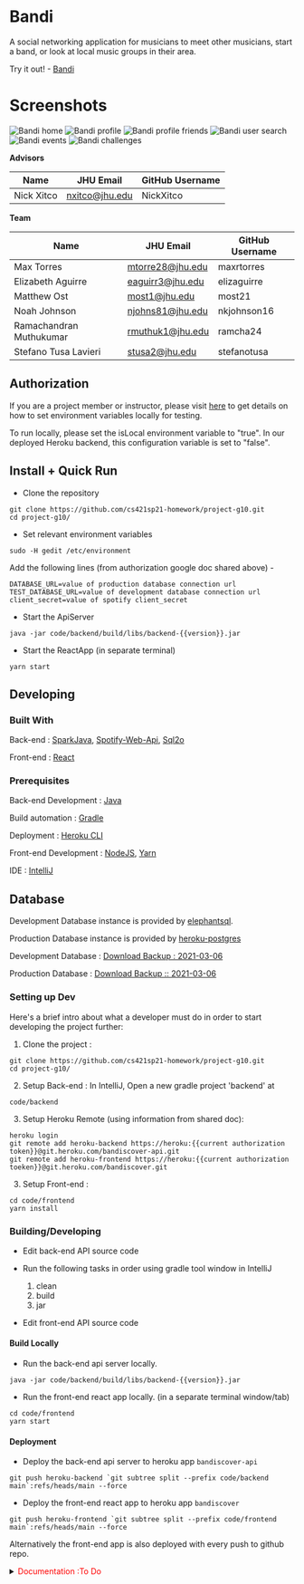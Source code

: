 # Bandi 

A social networking application for musicians to meet other musicians, start a band, or look at local music groups in their area.

Try it out! - [Bandi](https://bandiscover.herokuapp.com/)

# Screenshots
![Bandi home](https://github.com/tefanodaniel/Bandi/blob/main/screenshots/bandi-home.png)
![Bandi profile](https://github.com/tefanodaniel/Bandi/blob/main/screenshots/bandi-1a.png)
![Bandi profile friends](https://github.com/tefanodaniel/Bandi/blob/main/screenshots/bandi-1b.png)
![Bandi user search](https://github.com/tefanodaniel/Bandi/blob/main/screenshots/bandi-2.png)
![Bandi events](https://github.com/tefanodaniel/Bandi/blob/main/screenshots/bandi-3.png)
![Bandi challenges](https://github.com/tefanodaniel/Bandi/blob/main/screenshots/bandi-4.png)

**Advisors** 

| Name | JHU Email | GitHub Username |
| ---- | --------- | --------------- |
|  Nick Xitco    |     nxitco@jhu.edu      |       NickXitco          |

**Team**

| Name | JHU Email | GitHub Username |
| ---- | --------- | --------------- |
|  Max Torres    |    mtorre28@jhu.edu       |   maxrtorres              |
|  Elizabeth Aguirre |  eaguirr3@jhu.edu     |   elizaguirre      |
| Matthew Ost     | most1@jhu.edu | most21 |
|   Noah Johnson   |  njohns81@jhu.edu         |       nkjohnson16          |
|   Ramachandran Muthukumar   |   rmuthuk1@jhu.edu        |    ramcha24             |
|   Stefano Tusa Lavieri   |    stusa2@jhu.edu       |    stefanotusa             |

## Authorization 
If you are a project member or instructor, please visit [here](https://docs.google.com/document/d/1hD0D15o0scDjNEAtohE44THiiPuuUH_Sy34Ze_uUl9M/edit?usp=sharing)
to get details on how to set environment variables locally for testing. 

To run locally, please set the isLocal environment variable to "true". In our deployed Heroku backend, this configuration variable is set to "false".

## Install + Quick Run 

- Clone the repository
```shell
git clone https://github.com/cs421sp21-homework/project-g10.git
cd project-g10/
```

- Set relevant environment variables
```shell
sudo -H gedit /etc/environment
```

Add the following lines (from authorization google doc shared above) - 
```
DATABASE_URL=value of production database connection url
TEST_DATABASE_URL=value of development database connection url
client_secret=value of spotify client_secret
```

- Start the ApiServer
```shell
java -jar code/backend/build/libs/backend-{{version}}.jar 
```

- Start the ReactApp (in separate terminal)
```shell
yarn start
```

## Developing

### Built With
Back-end : [SparkJava](https://sparkjava.com/), [Spotify-Web-Api](https://github.com/thelinmichael/spotify-web-api-java), [Sql2o](https://www.sql2o.org/)

Front-end : [React](https://create-react-app.dev/) 

### Prerequisites
Back-end Development : [Java](https://adoptopenjdk.net/)

Build automation : [Gradle](https://gradle.org/)

Deployment : [Heroku CLI](https://devcenter.heroku.com/articles/heroku-cli)

Front-end Development : [NodeJS](https://nodejs.org/en/download/), [Yarn](https://yarnpkg.com/getting-started/install)

IDE : [IntelliJ](https://www.jetbrains.com/idea/)

## Database
Development Database instance is provided by [elephantsql](https://www.elephantsql.com/). 

Production Database instance is provided by [heroku-postgres](https://www.heroku.com/postgres)

Development Database : [Download Backup : 2021-03-06](https://elephantsql-backups-us-east-1.s3.amazonaws.com/ziggy/jflfxstq.2021-03-06T19%3A46%3A40%2B00%3A00.sql.lzo?X-Amz-Algorithm=AWS4-HMAC-SHA256&X-Amz-Credential=AKIA2M5CQHIEWQ6JP3W2%2F20210306%2Fus-east-1%2Fs3%2Faws4_request&X-Amz-Date=20210306T194733Z&X-Amz-Expires=900&X-Amz-SignedHeaders=host&X-Amz-Signature=30afdd955ea8a82b58a56886624697b0a740416e7f42aaa838aa53bdf683a7a6) 

Production Database : [Download Backup :: 2021-03-06](https://data.heroku.com/datastores/a88e0937-9a2f-4f5a-84ad-2330719b1361#durability)



### Setting up Dev

Here's a brief intro about what a developer must do in order to start developing
the project further:

1. Clone the project : 
```shell
git clone https://github.com/cs421sp21-homework/project-g10.git
cd project-g10/
```

2. Setup Back-end : In IntelliJ, Open a new gradle project 'backend' at 
```shell 
code/backend
``` 

3. Setup Heroku Remote (using information from shared doc): 
```shell
heroku login
git remote add heroku-backend https://heroku:{{current authorization token}}@git.heroku.com/bandiscover-api.git
git remote add heroku-frontend https://heroku:{{current authorization toeken}}@git.heroku.com/bandiscover.git
```

3. Setup Front-end :
```shell
cd code/frontend
yarn install
```

### Building/Developing

- Edit back-end API source code 
- Run the following tasks in order using gradle tool window in IntelliJ
  1. clean
  2. build
  3. jar

- Edit front-end API source code

#### Build Locally 
- Run the back-end api server locally. 
```shell
java -jar code/backend/build/libs/backend-{{version}}.jar 
```

- Run the front-end react app locally. (in a separate terminal window/tab)
```shell 
cd code/frontend
yarn start
```

#### Deployment
- Deploy the back-end api server to heroku app `bandiscover-api`
```shell
git push heroku-backend `git subtree split --prefix code/backend main`:refs/heads/main --force
```
- Deploy the front-end react app to heroku app `bandiscover`
```shell
git push heroku-frontend `git subtree split --prefix code/frontend main`:refs/heads/main --force
```

Alternatively the front-end app is also deployed with every push to github repo. 

<details><summary><span style="color:red">Documentation :To Do</span></summary>
<p>

## Versioning

We can maybe use [SemVer](http://semver.org/) for versioning. 

## Configuration

Here you should write what are all of the configurations a user can enter when using the project.

## Tests

Describe and show how to run the tests with code examples.
Explain what these tests test and why.

```shell
Give an example
```

## Style guide

Explain your code style and show how to check it.

## Api Reference

If the api is external, link to api documentation. If not describe your api including authentication methods as well as explaining all the endpoints with their required parameters.

</p>
</details> 


